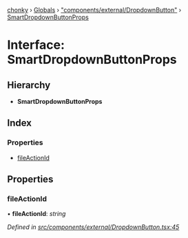 [chonky](../README.md) › [Globals](../globals.md) › ["components/external/DropdownButton"](../modules/_components_external_dropdownbutton_.md) › [SmartDropdownButtonProps](_components_external_dropdownbutton_.smartdropdownbuttonprops.md)

# Interface: SmartDropdownButtonProps

## Hierarchy

* **SmartDropdownButtonProps**

## Index

### Properties

* [fileActionId](_components_external_dropdownbutton_.smartdropdownbuttonprops.md#fileactionid)

## Properties

###  fileActionId

• **fileActionId**: *string*

*Defined in [src/components/external/DropdownButton.tsx:45](https://github.com/TimboKZ/Chonky/blob/01ce777/src/components/external/DropdownButton.tsx#L45)*
